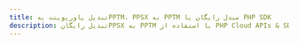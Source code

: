 ---title: تبدیل پاورپوینت بهPPTM، PPSX به PPTM مبدل رایگان یا PHP SDKdescription: تبدیل رایگانPPSX به PPTM با استفاده از PHP Cloud APIs & SDK. همچنین اسناد Microsoft PowerPoint را در Cloud ایجاد، ویرایش و رندر کنید.---